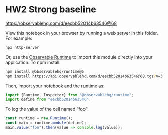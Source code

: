 # HW2 Strong baseline

https://observablehq.com/d/eecbb52014b63546@68

View this notebook in your browser by running a web server in this folder. For
example:

~~~sh
npx http-server
~~~

Or, use the [Observable Runtime](https://github.com/observablehq/runtime) to
import this module directly into your application. To npm install:

~~~sh
npm install @observablehq/runtime@5
npm install https://api.observablehq.com/d/eecbb52014b63546@68.tgz?v=3
~~~

Then, import your notebook and the runtime as:

~~~js
import {Runtime, Inspector} from "@observablehq/runtime";
import define from "eecbb52014b63546";
~~~

To log the value of the cell named “foo”:

~~~js
const runtime = new Runtime();
const main = runtime.module(define);
main.value("foo").then(value => console.log(value));
~~~
